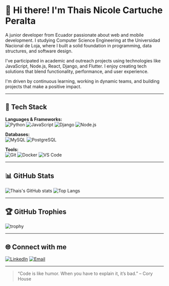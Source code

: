 # 👋 Hi there! I'm Thais Nicole Cartuche Peralta
A junior developer from Ecuador passionate about web and mobile development. I studying Computer Science Engineering at the Universidad Nacional de Loja, where I built a solid foundation in programming, data structures, and software design.

I've participated in academic and outreach projects using technologies like JavaScript, Node.js, React, Django, and Flutter. I enjoy creating tech solutions that blend functionality, performance, and user experience.

I'm driven by continuous learning, working in dynamic teams, and building projects that make a positive impact. 

---

## 🧰 Tech Stack

**Languages & Frameworks:**  
![Python](https://img.shields.io/badge/Python-3776AB?style=for-the-badge&logo=python&logoColor=white)
![JavaScript](https://img.shields.io/badge/JavaScript-F7DF1E?style=for-the-badge&logo=javascript&logoColor=black)
![Django](https://img.shields.io/badge/Django-092E20?style=for-the-badge&logo=django&logoColor=white)
![Node.js](https://img.shields.io/badge/Node.js-43853D?style=for-the-badge&logo=node.js&logoColor=white)

**Databases:**  
![MySQL](https://img.shields.io/badge/MySQL-4479A1?style=for-the-badge&logo=mysql&logoColor=white)
![PostgreSQL](https://img.shields.io/badge/PostgreSQL-316192?style=for-the-badge&logo=postgresql&logoColor=white)

**Tools:**  
![Git](https://img.shields.io/badge/Git-F05032?style=for-the-badge&logo=git&logoColor=white)
![Docker](https://img.shields.io/badge/Docker-2496ED?style=for-the-badge&logo=docker&logoColor=white)
![VS Code](https://img.shields.io/badge/VS_Code-0078D4?style=for-the-badge&logo=visual-studio-code&logoColor=white)

---

## 📊 GitHub Stats

![Thais's GitHub stats](https://github-readme-stats.vercel.app/api?username=TuUsuario&show_icons=true&theme=radical)
![Top Langs](https://github-readme-stats.vercel.app/api/top-langs/?username=TuUsuario&layout=compact&theme=radical)

---

## 🏆 GitHub Trophies
![trophy](https://github-profile-trophy.vercel.app/?username=TuUsuario&theme=onedark)

---

## 🌐 Connect with me

[![LinkedIn](https://img.shields.io/badge/LinkedIn-0077B5?style=for-the-badge&logo=linkedin&logoColor=white)](www.linkedin.com/in/thais-nicole-cartuche-peralta-484aa4378)
[![Email](https://img.shields.io/badge/Email-D14836?style=for-the-badge&logo=gmail&logoColor=white)](mailto:tncp2003@gmail.com)

---
> “Code is like humor. When you have to explain it, it’s bad.” – Cory House
